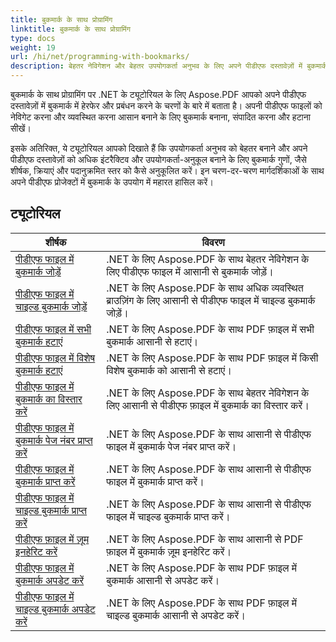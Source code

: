 ```yaml
---
title: बुकमार्क के साथ प्रोग्रामिंग
linktitle: बुकमार्क के साथ प्रोग्रामिंग
type: docs
weight: 19
url: /hi/net/programming-with-bookmarks/
description: बेहतर नेविगेशन और बेहतर उपयोगकर्ता अनुभव के लिए अपने पीडीएफ दस्तावेज़ों में बुकमार्क में हेरफेर, प्रबंधन और अनुकूलित करना सीखें।
---
```

बुकमार्क के साथ प्रोग्रामिंग पर .NET के ट्यूटोरियल के लिए Aspose.PDF आपको अपने पीडीएफ दस्तावेज़ों में बुकमार्क में हेरफेर और प्रबंधन करने के चरणों के बारे में बताता है। अपनी पीडीएफ फाइलों को नेविगेट करना और व्यवस्थित करना आसान बनाने के लिए बुकमार्क बनाना, संपादित करना और हटाना सीखें।

इसके अतिरिक्त, ये ट्यूटोरियल आपको दिखाते हैं कि उपयोगकर्ता अनुभव को बेहतर बनाने और अपने पीडीएफ दस्तावेज़ों को अधिक इंटरैक्टिव और उपयोगकर्ता-अनुकूल बनाने के लिए बुकमार्क गुणों, जैसे शीर्षक, क्रियाएं और पदानुक्रमित स्तर को कैसे अनुकूलित करें। इन चरण-दर-चरण मार्गदर्शिकाओं के साथ अपने पीडीएफ प्रोजेक्टों में बुकमार्क के उपयोग में महारत हासिल करें।

## ट्यूटोरियल
| शीर्षक | विवरण |
| --- | --- | 
| [पीडीएफ फाइल में बुकमार्क जोड़ें](./add-bookmark/) | .NET के लिए Aspose.PDF के साथ बेहतर नेविगेशन के लिए पीडीएफ फाइल में आसानी से बुकमार्क जोड़ें। |  
| [पीडीएफ फाइल में चाइल्ड बुकमार्क जोड़ें](./add-child-bookmark/) | .NET के लिए Aspose.PDF के साथ अधिक व्यवस्थित ब्राउज़िंग के लिए आसानी से पीडीएफ फाइल में चाइल्ड बुकमार्क जोड़ें। |  
| [पीडीएफ फाइल में सभी बुकमार्क हटाएं](./delete-all-bookmarks/) | .NET के लिए Aspose.PDF के साथ PDF फ़ाइल में सभी बुकमार्क आसानी से हटाएं। |  
| [पीडीएफ फाइल में विशेष बुकमार्क हटाएं](./delete-particular-bookmark/) | .NET के लिए Aspose.PDF के साथ PDF फ़ाइल में किसी विशेष बुकमार्क को आसानी से हटाएं। |  
| [पीडीएफ फाइल में बुकमार्क का विस्तार करें](./expand-bookmarks/) | .NET के लिए Aspose.PDF के साथ बेहतर नेविगेशन के लिए आसानी से पीडीएफ फ़ाइल में बुकमार्क का विस्तार करें। |  
| [पीडीएफ फाइल में बुकमार्क पेज नंबर प्राप्त करें](./get-bookmark-page-number/) | .NET के लिए Aspose.PDF के साथ आसानी से पीडीएफ फाइल में बुकमार्क पेज नंबर प्राप्त करें। |  
| [पीडीएफ फाइल में बुकमार्क प्राप्त करें](./get-bookmarks/) | .NET के लिए Aspose.PDF के साथ आसानी से पीडीएफ फाइल में बुकमार्क प्राप्त करें। |  
| [पीडीएफ फाइल में चाइल्ड बुकमार्क प्राप्त करें](./get-child-bookmarks/) | .NET के लिए Aspose.PDF के साथ आसानी से पीडीएफ फाइल में चाइल्ड बुकमार्क प्राप्त करें। |  
| [पीडीएफ फ़ाइल में ज़ूम इनहेरिट करें](./inherit-zoom/) | .NET के लिए Aspose.PDF के साथ आसानी से PDF फ़ाइल में बुकमार्क ज़ूम इनहेरिट करें। |  
| [पीडीएफ फाइल में बुकमार्क अपडेट करें](./update-bookmarks/) | .NET के लिए Aspose.PDF के साथ PDF फ़ाइल में बुकमार्क आसानी से अपडेट करें। |  
| [पीडीएफ फाइल में चाइल्ड बुकमार्क अपडेट करें](./update-child-bookmarks/) | .NET के लिए Aspose.PDF के साथ PDF फ़ाइल में चाइल्ड बुकमार्क आसानी से अपडेट करें। |  